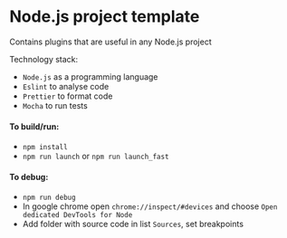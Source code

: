 # Node.js project template
Contains plugins that are useful in any Node.js project

Technology stack: 
* `Node.js` as a programming language
* `Eslint` to analyse code
* `Prettier` to format code
* `Mocha` to run tests

#### To build/run:
* `npm install`
* `npm run launch` or `npm run launch_fast`

#### To debug:
* `npm run debug`
* In google chrome open `chrome://inspect/#devices` and choose `Open dedicated DevTools for Node`
* Add folder with source code in list `Sources`, set breakpoints
